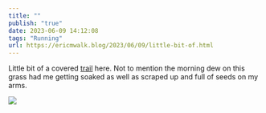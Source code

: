 ```yaml
---
title: ""
publish: "true"
date: 2023-06-09 14:12:08
tags: "Running"
url: https://ericmwalk.blog/2023/06/09/little-bit-of.html
---
```


Little bit of a covered [trail](https://strava.com/activities/9232386357) here. Not to mention the morning dew on this grass had me getting soaked as well as scraped up and full of seeds on my arms.

![](https://ericmwalk.blog/uploads/2023/7e5c89ec74.jpg)